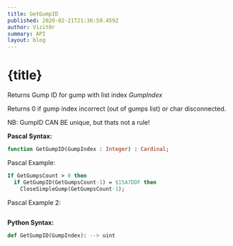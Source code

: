 ```yaml
---
title: GetGumpID
published: 2020-02-21T21:36:59.459Z
author: Vizit0r
summary: API
layout: blog
---
```


# {title}

Returns Gump ID for gump with list index *GumpIndex*

Returns 0 if gump index incorrect (out of gumps list) or char disconnected.

NB: GumpID CAN BE unique, but thats not a rule!

**Pascal Syntax:**

```pascal
function GetGumpID(GumpIndex : Integer) : Cardinal;
```
Pascal Example:
```pascal
If GetGumpsCount > 0 then
  if GetGumpID(GetGumpsCount-1) = $15A7DDF then
    CloseSimpleGump(GetGumpsCount-1);
```
Pascal Example 2:
```pascal

```

**Python Syntax:**
```python
def GetGumpID(GumpIndex): --> uint
```